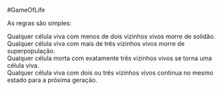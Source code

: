 <p>#GameOfLife</p>
<p>As regras s&atilde;o simples:</p>
<p>Qualquer c&eacute;lula viva com menos de dois vizinhos vivos morre de solid&atilde;o.<br />Qualquer c&eacute;lula viva com mais de tr&ecirc;s vizinhos vivos morre de superpopula&ccedil;&atilde;o.<br />Qualquer c&eacute;lula morta com exatamente tr&ecirc;s vizinhos vivos se torna uma c&eacute;lula viva.<br />Qualquer c&eacute;lula viva com dois ou tr&ecirc;s vizinhos vivos continua no mesmo estado para a pr&oacute;xima gera&ccedil;&atilde;o.
